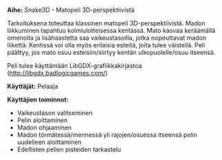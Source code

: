 
**Aihe:** Snake3D - Matopeli 3D-perspektiivistä

Tarkoituksena toteuttaa klassinen matopeli 3D-perspektiivistä. 
Madon liikkuminen tapahtuu kolmiulotteisessa kentässä. Mato kasvaa keräämällä omenoita ja lisähaastetta saa vaikeustasoilla, jotka nopeuttavat madon liikettä.
Kentissä voi olla myös erilaisia esteitä, joita tulee väistellä. Peli päättyy, jos mato osuu esteisiin/siirtyy kentän ulkopuolelle/osuu itseensä.

Peli tulee käyttämään LibGDX-grafiikkakirjastoa (http://libgdx.badlogicgames.com/)

**Käyttäjät:** Pelaaja

**Käyttäjien toiminnot:**
- Vaikeustason valitseminen
- Pelin aloittaminen
- Madon ohjaaminen
- Madon törmätessä/mennessä yli rajojen/osuessa itseensä pelin uudelleen aloittaminen
- Edellisten pelien pisteiden tarkastelu
